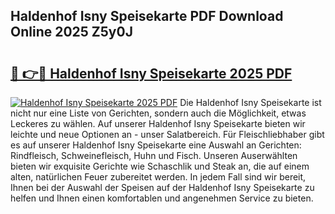 ## Haldenhof Isny Speisekarte PDF Download Online 2025 Z5y0J

# <h2><a href="http://gc7wdv.nevu.top/?p=Haldenhof+Isny+Speisekarte">🔗 👉🔴 Haldenhof Isny Speisekarte 2025 PDF</a></h2>

[![Haldenhof Isny Speisekarte 2025 PDF](https://i.imgur.com/dBaPXMq.png)](http://gc7wdv.nevu.top/?p=Haldenhof+Isny+Speisekarte)
Die Haldenhof Isny Speisekarte ist nicht nur eine Liste von Gerichten, sondern auch die Möglichkeit, etwas Leckeres zu wählen. Auf unserer Haldenhof Isny Speisekarte bieten wir leichte und neue Optionen an - unser Salatbereich. Für Fleischliebhaber gibt es auf unserer Haldenhof Isny Speisekarte eine Auswahl an Gerichten: Rindfleisch, Schweinefleisch, Huhn und Fisch. Unseren Auserwählten bieten wir exquisite Gerichte wie Schaschlik und Steak an, die auf einem alten, natürlichen Feuer zubereitet werden. In jedem Fall sind wir bereit, Ihnen bei der Auswahl der Speisen auf der Haldenhof Isny Speisekarte zu helfen und Ihnen einen komfortablen und angenehmen Service zu bieten.
